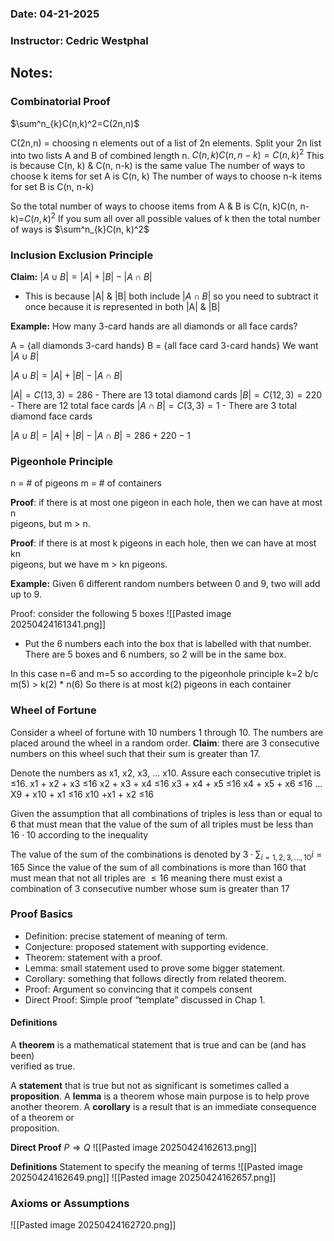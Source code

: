 ### Date: 04-21-2025
### Instructor: Cedric Westphal


## Notes:
### Combinatorial Proof
$\sum^n_{k}C(n,k)^2=C(2n,n)$

C(2n,n) = choosing n elements out of a list of 2n elements.
Split your 2n list into two lists A and B of combined length n.
$C(n,k)C(n,n-k)=C(n,k)^2$
This is because C(n, k) & C(n, n-k) is the same value
The number of ways to choose k items for set A is C(n, k) 
The number of ways to choose n-k items for set B is C(n, n-k)

So the total number of ways to choose items from A & B is C(n, k)C(n, n-k)=$C(n, k)^2$
If you sum all over all possible values of k then the total number of ways is $\sum^n_{k}C(n, k)^2$

### Inclusion Exclusion Principle
**Claim:** $|A\cup B|=|A|+|B|-|A\cap B|$

- This is because |A| & |B| both include $|A\cap B|$ so you need to subtract it once because it is represented in both |A| & |B|

**Example:**
How many 3-card hands are all diamonds or all face cards?

A = {all diamonds 3-card hands} B = {all face card 3-card hands} We want $|A\cup B|$

$|A\cup B|=|A|+|B|-|A\cap B|$

$|A|=C(13,3)=286$ - There are 13 total diamond cards
$|B|=C(12,3)=220$ - There are 12 total face cards
$|A\cap B|=C(3,3)=1$ - There are 3 total diamond face cards

$|A\cup B|=|A|+|B|-|A\cap B|=286+220-1$

### Pigeonhole Principle
n = # of pigeons
m = # of containers

**Proof**: if there is at most one pigeon in each hole, then we can have at most n  
pigeons, but m > n.  

**Proof**: if there is at most k pigeons in each hole, then we can have at most kn  
pigeons, but we have m > kn pigeons.

**Example:**
Given 6 different random numbers between 0 and 9, two will add up to 9.

Proof: consider the following 5 boxes
![[Pasted image 20250424161341.png]]
- Put the 6 numbers each into the box that is labelled with that number. There are 5
boxes and 6 numbers, so 2 will be in the same box.

In this case n=6 and m=5 so according to the pigeonhole principle k=2 b/c 
m(5) > k(2) * n(6)
So there is at most k(2) pigeons in each container

### Wheel of Fortune
Consider a wheel of fortune with 10 numbers 1 through 10. The numbers are placed around the
wheel in a random order.
**Claim**: there are 3 consecutive numbers on this wheel such that their sum is greater than 17.

Denote the numbers as x1, x2, x3, ... x10. Assure each consecutive triplet is ≤16.
x1 + x2 + x3 ≤16
x2 + x3 + x4 ≤16
x3 + x4 + x5 ≤16
x4 + x5 + x6 ≤16
...
X9 + x10 + x1 ≤16
x10 +x1 + x2 ≤16

Given the assumption that all combinations of triples is less than or equal to 6 that must mean that the value of the sum of all triples must be less than $16\cdot 10$ according to the inequality

The value of the sum of the combinations is denoted by $3\cdot \sum_{i={1,2,3,\dots,10}}i=165$
Since the value of the sum of all combinations is more than 160 that must mean that not all triples are $\leq16$ meaning there must exist a combination of 3 consecutive number whose sum is greater than 17

### Proof Basics
- Definition: precise statement of meaning of term.
- Conjecture: proposed statement with supporting evidence.
- Theorem: statement with a proof.
- Lemma: small statement used to prove some bigger statement.
- Corollary: something that follows directly from related theorem.
- Proof: Argument so convincing that it compels consent
- Direct Proof: Simple proof “template” discussed in Chap 1.

#### Definitions
A **theorem** is a mathematical statement that is true and can be (and has been)  
verified as true.

A **statement** that is true but not as significant is sometimes called a **proposition**. 
A **lemma** is a theorem whose main purpose is to help prove another theorem. 
A **corollary** is a result that is an immediate consequence of a theorem or  
proposition.

**Direct Proof**
$P\Rightarrow Q$
![[Pasted image 20250424162613.png]]

**Definitions**
Statement to specify the meaning of terms
![[Pasted image 20250424162649.png]]
![[Pasted image 20250424162657.png]]

### Axioms or Assumptions
![[Pasted image 20250424162720.png]]
